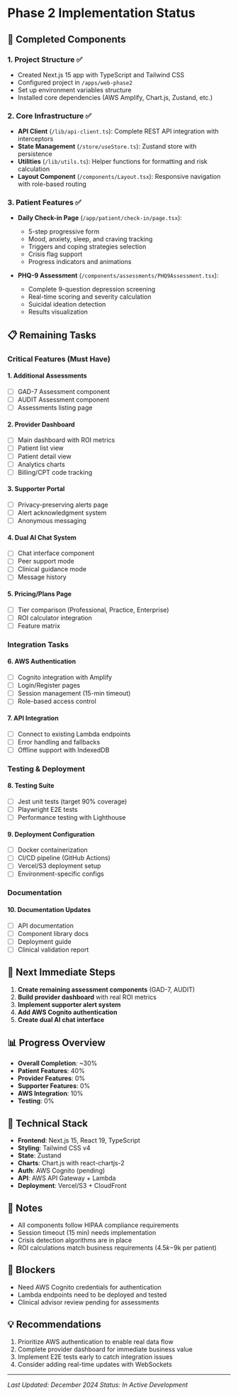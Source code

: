 # Phase 2 Implementation Status

## 🚀 Completed Components

### 1. Project Structure ✅
- Created Next.js 15 app with TypeScript and Tailwind CSS
- Configured project in `/apps/web-phase2`
- Set up environment variables structure
- Installed core dependencies (AWS Amplify, Chart.js, Zustand, etc.)

### 2. Core Infrastructure ✅
- **API Client** (`/lib/api-client.ts`): Complete REST API integration with interceptors
- **State Management** (`/store/useStore.ts`): Zustand store with persistence
- **Utilities** (`/lib/utils.ts`): Helper functions for formatting and risk calculation
- **Layout Component** (`/components/Layout.tsx`): Responsive navigation with role-based routing

### 3. Patient Features ✅
- **Daily Check-in Page** (`/app/patient/check-in/page.tsx`):
  - 5-step progressive form
  - Mood, anxiety, sleep, and craving tracking
  - Triggers and coping strategies selection
  - Crisis flag support
  - Progress indicators and animations

- **PHQ-9 Assessment** (`/components/assessments/PHQ9Assessment.tsx`):
  - Complete 9-question depression screening
  - Real-time scoring and severity calculation
  - Suicidal ideation detection
  - Results visualization

## 📋 Remaining Tasks

### Critical Features (Must Have)

#### 1. Additional Assessments
- [ ] GAD-7 Assessment component
- [ ] AUDIT Assessment component
- [ ] Assessments listing page

#### 2. Provider Dashboard
- [ ] Main dashboard with ROI metrics
- [ ] Patient list view
- [ ] Patient detail view
- [ ] Analytics charts
- [ ] Billing/CPT code tracking

#### 3. Supporter Portal
- [ ] Privacy-preserving alerts page
- [ ] Alert acknowledgment system
- [ ] Anonymous messaging

#### 4. Dual AI Chat System
- [ ] Chat interface component
- [ ] Peer support mode
- [ ] Clinical guidance mode
- [ ] Message history

#### 5. Pricing/Plans Page
- [ ] Tier comparison (Professional, Practice, Enterprise)
- [ ] ROI calculator integration
- [ ] Feature matrix

### Integration Tasks

#### 6. AWS Authentication
- [ ] Cognito integration with Amplify
- [ ] Login/Register pages
- [ ] Session management (15-min timeout)
- [ ] Role-based access control

#### 7. API Integration
- [ ] Connect to existing Lambda endpoints
- [ ] Error handling and fallbacks
- [ ] Offline support with IndexedDB

### Testing & Deployment

#### 8. Testing Suite
- [ ] Jest unit tests (target 90% coverage)
- [ ] Playwright E2E tests
- [ ] Performance testing with Lighthouse

#### 9. Deployment Configuration
- [ ] Docker containerization
- [ ] CI/CD pipeline (GitHub Actions)
- [ ] Vercel/S3 deployment setup
- [ ] Environment-specific configs

### Documentation

#### 10. Documentation Updates
- [ ] API documentation
- [ ] Component library docs
- [ ] Deployment guide
- [ ] Clinical validation report

## 🎯 Next Immediate Steps

1. **Create remaining assessment components** (GAD-7, AUDIT)
2. **Build provider dashboard** with real ROI metrics
3. **Implement supporter alert system**
4. **Add AWS Cognito authentication**
5. **Create dual AI chat interface**

## 📊 Progress Overview

- **Overall Completion**: ~30%
- **Patient Features**: 40%
- **Provider Features**: 0%
- **Supporter Features**: 0%
- **AWS Integration**: 10%
- **Testing**: 0%

## 🔧 Technical Stack

- **Frontend**: Next.js 15, React 19, TypeScript
- **Styling**: Tailwind CSS v4
- **State**: Zustand
- **Charts**: Chart.js with react-chartjs-2
- **Auth**: AWS Cognito (pending)
- **API**: AWS API Gateway + Lambda
- **Deployment**: Vercel/S3 + CloudFront

## 📝 Notes

- All components follow HIPAA compliance requirements
- Session timeout (15 min) needs implementation
- Crisis detection algorithms are in place
- ROI calculations match business requirements ($4.5k-$9k per patient)

## 🚨 Blockers

- Need AWS Cognito credentials for authentication
- Lambda endpoints need to be deployed and tested
- Clinical advisor review pending for assessments

## 💡 Recommendations

1. Prioritize AWS authentication to enable real data flow
2. Complete provider dashboard for immediate business value
3. Implement E2E tests early to catch integration issues
4. Consider adding real-time updates with WebSockets

---

*Last Updated: December 2024*
*Status: In Active Development*